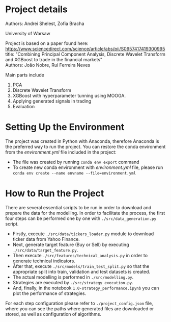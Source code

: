 # Project details
Authors: Andrei Shelest, Zofia Bracha

University of Warsaw  

Project is based on a paper found here: https://www.sciencedirect.com/science/article/abs/pii/S0957417419300995  
title: "Combining Principal Component Analysis, Discrete Wavelet Transform  
and XGBoost to trade in the financial markets"   
Authors: João Nobre, Rui Ferreira Neves  

Main parts include
  1. PCA
  2. Discrete Wavelet Transform
  3. XGBoost with hyperparameter tunning using MOOGA.
  4. Applying generated signals in trading
  5. Evaluation

# Setting Up the Environment

The project was created in Python with Anaconda, therefore Anaconda is the preferred way to run the project.
You can restore the conda environment from the *environment.yml* file included in the project:

- The file was created by running ```conda env export``` command
- To create new conda environment with *environment.yml* file, please run ```conda env create --name envname --file=environment.yml```

# How to Run the Project

There are several essential scripts to be run in order to download and prepare the data for the modelling. In order to facilitate the process, the first four steps can be performed one by one with ```./src/data_generation.py``` script.

- Firstly, execute ```./src/data/tickers_loader.py``` module to download ticker data from Yahoo Finance.
- Next, generate target feature (Buy or Sell) by executing ```./src/data/target_feature.py```.
- Then execute ```./src/features/technical_analysis.py``` in order to generate technical indicators.
- After that, execute ```./src/models/train_test_split.py``` so that the appropriate split into train, validation and test datasets is created.
- The actual modelling is performed in ```./src/modelling.py```.
- Strategies are executed by ```./src/strategy_execution.py```.
- And, finally, in the notebook ```1.0-strategy_performance.ipynb``` you can plot the performance of strategies.

For each step configuration please refer to ```./project_config.json``` file, where you can see the paths where generated files are downloaded or stored, as well as configuration of algorithms.

